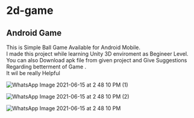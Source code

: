 # 2d-game
## Android Game
This is Simple Ball Game Available for Android Mobile.
<br>
I made this project while learning Unity 3D enviroment as Begineer Level.
<br>
You can also Download apk file from given project and  Give Suggestions Regarding betterment of Game .
<br>
It wil be really Helpful

![WhatsApp Image 2021-06-15 at 2 48 10 PM (1)](https://user-images.githubusercontent.com/64637786/122174084-0cd05080-cea0-11eb-8a47-2958a405b943.jpeg)

![WhatsApp Image 2021-06-15 at 2 48 10 PM (2)](https://user-images.githubusercontent.com/64637786/122174090-0fcb4100-cea0-11eb-9761-ac373efbf51c.jpeg)

![WhatsApp Image 2021-06-15 at 2 48 10 PM](https://user-images.githubusercontent.com/64637786/122174095-10fc6e00-cea0-11eb-8ae6-0c33ef4055c2.jpeg)
